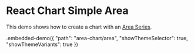 # React Chart Simple Area

This demo shows how to create a chart with an [Area Series](../../docs/reference/area-series.md).

.embedded-demo({ "path": "area-chart/area", "showThemeSelector": true, "showThemeVariants": true })
